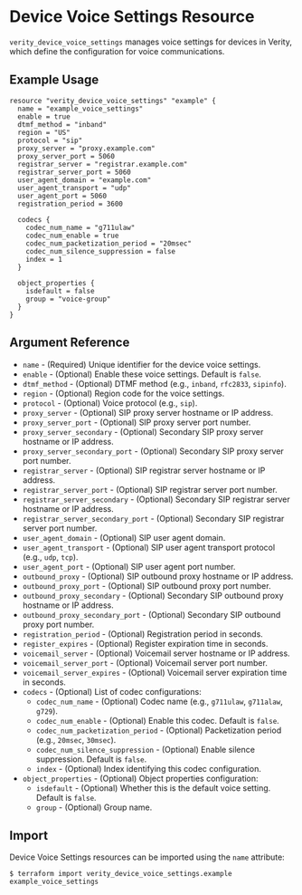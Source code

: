# Device Voice Settings Resource

`verity_device_voice_settings` manages voice settings for devices in Verity, which define the configuration for voice communications.

## Example Usage

```hcl
resource "verity_device_voice_settings" "example" {
  name = "example_voice_settings"
  enable = true
  dtmf_method = "inband"
  region = "US"
  protocol = "sip"
  proxy_server = "proxy.example.com"
  proxy_server_port = 5060
  registrar_server = "registrar.example.com"
  registrar_server_port = 5060
  user_agent_domain = "example.com"
  user_agent_transport = "udp"
  user_agent_port = 5060
  registration_period = 3600
  
  codecs {
    codec_num_name = "g711ulaw"
    codec_num_enable = true
    codec_num_packetization_period = "20msec"
    codec_num_silence_suppression = false
    index = 1
  }
  
  object_properties {
    isdefault = false
    group = "voice-group"
  }
}
```

## Argument Reference

* `name` - (Required) Unique identifier for the device voice settings.
* `enable` - (Optional) Enable these voice settings. Default is `false`.
* `dtmf_method` - (Optional) DTMF method (e.g., `inband`, `rfc2833`, `sipinfo`).
* `region` - (Optional) Region code for the voice settings.
* `protocol` - (Optional) Voice protocol (e.g., `sip`).
* `proxy_server` - (Optional) SIP proxy server hostname or IP address.
* `proxy_server_port` - (Optional) SIP proxy server port number.
* `proxy_server_secondary` - (Optional) Secondary SIP proxy server hostname or IP address.
* `proxy_server_secondary_port` - (Optional) Secondary SIP proxy server port number.
* `registrar_server` - (Optional) SIP registrar server hostname or IP address.
* `registrar_server_port` - (Optional) SIP registrar server port number.
* `registrar_server_secondary` - (Optional) Secondary SIP registrar server hostname or IP address.
* `registrar_server_secondary_port` - (Optional) Secondary SIP registrar server port number.
* `user_agent_domain` - (Optional) SIP user agent domain.
* `user_agent_transport` - (Optional) SIP user agent transport protocol (e.g., `udp`, `tcp`).
* `user_agent_port` - (Optional) SIP user agent port number.
* `outbound_proxy` - (Optional) SIP outbound proxy hostname or IP address.
* `outbound_proxy_port` - (Optional) SIP outbound proxy port number.
* `outbound_proxy_secondary` - (Optional) Secondary SIP outbound proxy hostname or IP address.
* `outbound_proxy_secondary_port` - (Optional) Secondary SIP outbound proxy port number.
* `registration_period` - (Optional) Registration period in seconds.
* `register_expires` - (Optional) Register expiration time in seconds.
* `voicemail_server` - (Optional) Voicemail server hostname or IP address.
* `voicemail_server_port` - (Optional) Voicemail server port number.
* `voicemail_server_expires` - (Optional) Voicemail server expiration time in seconds.
* `codecs` - (Optional) List of codec configurations:
  * `codec_num_name` - (Optional) Codec name (e.g., `g711ulaw`, `g711alaw`, `g729`).
  * `codec_num_enable` - (Optional) Enable this codec. Default is `false`.
  * `codec_num_packetization_period` - (Optional) Packetization period (e.g., `20msec`, `30msec`).
  * `codec_num_silence_suppression` - (Optional) Enable silence suppression. Default is `false`.
  * `index` - (Optional) Index identifying this codec configuration.
* `object_properties` - (Optional) Object properties configuration:
  * `isdefault` - (Optional) Whether this is the default voice setting. Default is `false`.
  * `group` - (Optional) Group name.

## Import

Device Voice Settings resources can be imported using the `name` attribute:

```
$ terraform import verity_device_voice_settings.example example_voice_settings
```

